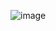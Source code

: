 ![image](https://github.com/ElichBachman/WebClipper/assets/148936139/059f7969-043e-4da2-8af6-84d49909bfeb)

